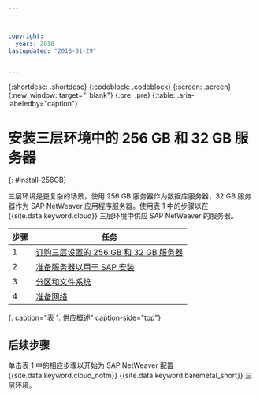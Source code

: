 ```yaml
---



copyright:
  years: 2018
lastupdated: "2018-01-29"


---
```


{:shortdesc: .shortdesc}
{:codeblock: .codeblock}
{:screen: .screen}
{:new_window: target="_blank"}
{:pre: .pre}
{:table: .aria-labeledby="caption"}

# 安装三层环境中的 256 GB 和 32 GB 服务器
{: #install-256GB}

三层环境是更复杂的场景，使用 256 GB 服务器作为数据库服务器，32 GB 服务器作为 SAP NetWeaver 应用程序服务器。使用表 1 中的步骤以在 {{site.data.keyword.cloud}} 三层环境中供应 SAP NetWeaver 的服务器。

| 步骤| 任务|
| --- | --- |
| 1 | [订购三层设置的 256 GB 和 32 GB 服务器](/docs/infrastructure/sap-netweaver-rhel-qrg/rhel-set-up-infrastructure-three-tier.html)|
| 2 | [准备服务器以用于 SAP 安装](/docs/infrastructure/sap-netweaver-rhel-qrg/rhel-prepare-server-256GB.html)|
| 3 | [分区和文件系统](/docs/infrastructure/sap-netweaver-rhel-qrg/rhel-partition-256GB.html)|
| 4| [准备网络](/docs/infrastructure/sap-netweaver-rhel-qrg/rhel-prepare-network.html#network)|
{: caption="表 1. 供应概述" caption-side="top"} 

## 后续步骤

单击表 1 中的相应步骤以开始为 SAP NetWeaver 配置 {{site.data.keyword.cloud_notm}} {{site.data.keyword.baremetal_short}} 三层环境。
